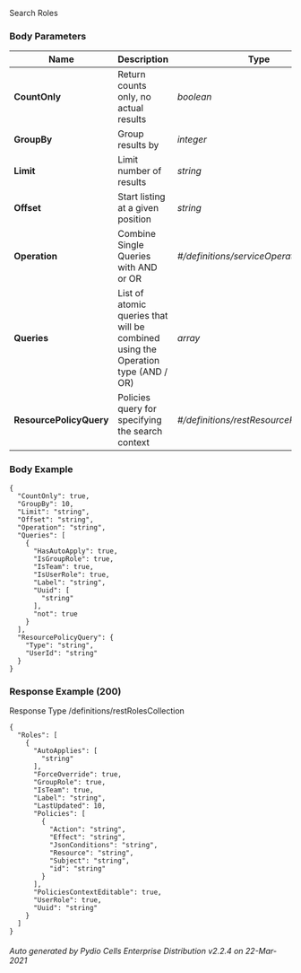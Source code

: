 






 
Search Roles  


### Body Parameters

Name | Description | Type | Required
---|---|---|---
**CountOnly** | Return counts only, no actual results | _boolean_ |   
**GroupBy** | Group results by | _integer_ |   
**Limit** | Limit number of results | _string_ |   
**Offset** | Start listing at a given position | _string_ |   
**Operation** | Combine Single Queries with AND or OR | _#/definitions/serviceOperationType_ |   
**Queries** | List of atomic queries that will be combined using the Operation type (AND / OR) | _array_ |   
**ResourcePolicyQuery** | Policies query for specifying the search context | _#/definitions/restResourcePolicyQuery_ |   


### Body Example
```
{
  "CountOnly": true,
  "GroupBy": 10,
  "Limit": "string",
  "Offset": "string",
  "Operation": "string",
  "Queries": [
    {
      "HasAutoApply": true,
      "IsGroupRole": true,
      "IsTeam": true,
      "IsUserRole": true,
      "Label": "string",
      "Uuid": [
        "string"
      ],
      "not": true
    }
  ],
  "ResourcePolicyQuery": {
    "Type": "string",
    "UserId": "string"
  }
}
```






### Response Example (200)
Response Type /definitions/restRolesCollection

```
{
  "Roles": [
    {
      "AutoApplies": [
        "string"
      ],
      "ForceOverride": true,
      "GroupRole": true,
      "IsTeam": true,
      "Label": "string",
      "LastUpdated": 10,
      "Policies": [
        {
          "Action": "string",
          "Effect": "string",
          "JsonConditions": "string",
          "Resource": "string",
          "Subject": "string",
          "id": "string"
        }
      ],
      "PoliciesContextEditable": true,
      "UserRole": true,
      "Uuid": "string"
    }
  ]
}
```




###### Auto generated by Pydio Cells Enterprise Distribution v2.2.4 on 22-Mar-2021
